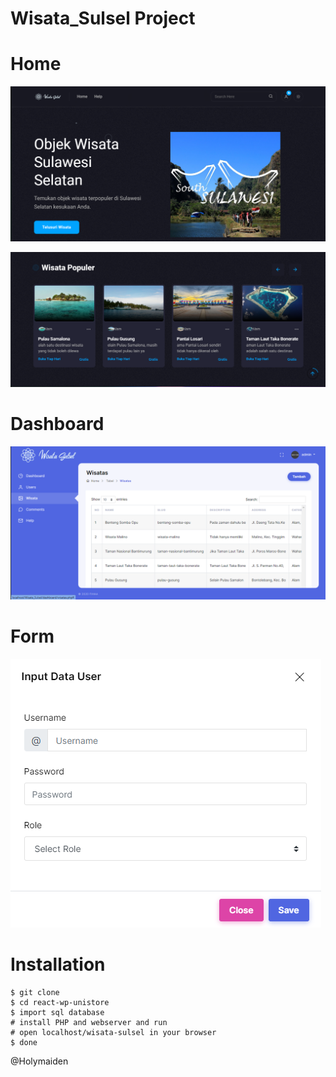 # Wisata_Sulsel Project

# Home
![Example Demo](https://github.com/Holymaiden/Wisata_Sulsel/blob/main/images/git/Wisata1.png)

![Example Demo](https://github.com/Holymaiden/Wisata_Sulsel/blob/main/images/git/Wisata2.png)

# Dashboard
![Example Demo](https://github.com/Holymaiden/Wisata_Sulsel/blob/main/images/git/Wisata3.png)

# Form
![Example Demo](https://github.com/Holymaiden/Wisata_Sulsel/blob/main/images/git/Wisata4.png)

# Installation
```
$ git clone 
$ cd react-wp-unistore
$ import sql database 
# install PHP and webserver and run
# open localhost/wisata-sulsel in your browser
$ done
```

@Holymaiden
